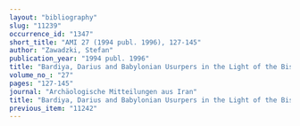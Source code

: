 ```yaml
---
layout: "bibliography"
slug: "11239"
occurrence_id: "1347"
short_title: "AMI 27 (1994 publ. 1996), 127-145"
author: "Zawadzki, Stefan"
publication_year: "1994 publ. 1996"
title: "Bardiya, Darius and Babylonian Usurpers in the Light of the Bisitun Inscription and Babylonian Sources"
volume_no_: "27"
pages: "127-145"
journal: "Archäologische Mitteilungen aus Iran"
title: "Bardiya, Darius and Babylonian Usurpers in the Light of the Bisitun Inscription and Babylonian Sources"
previous_item: "11242"
---
```

